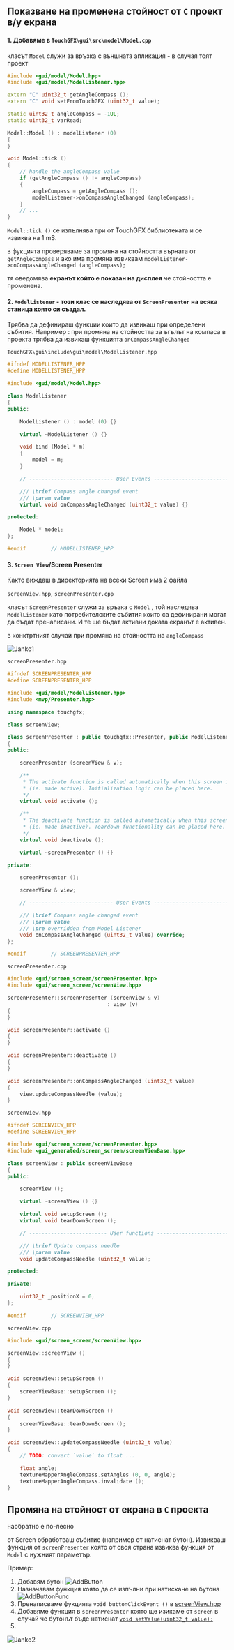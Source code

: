 ## Показване на променена стойност от `C` проект в/у екрана

#### 1.  Добавяме в `TouchGFX\gui\src\model\Model.cpp` 

класът `Model` служи за връзка с външната апликация - в случая тоят проект

```cpp
#include <gui/model/Model.hpp>
#include <gui/model/ModelListener.hpp>

extern "C" uint32_t getAngleCompass ();
extern "C" void setFromTouchGFX (uint32_t value);

static uint32_t angleCompass = -1UL;
static uint32_t varRead;

Model::Model () : modelListener (0)
{
}

void Model::tick ()
{
    // handle the angleCompass value
    if (getAngleCompass () != angleCompass)
    {
        angleCompass = getAngleCompass ();
        modelListener->onCompassAngleChanged (angleCompass);
    }
    // ...
}

```



`Model::tick ()` се изпълнява при от TouchGFX библиотеката и се извиква на 1 mS.

в фукцията проверяваме за промяна на стойността върната от `getAngleCompass` и ако има промяна извиквам `modelListener->onCompassAngleChanged (angleCompass);`

тя оведомява **екранът който е показан на дисплея** че стойността е променена.  



#### 2.  `ModelListener` -  този клас се наследява от `ScreenPresenter` на всяка станица която си създал.

Трябва да дефинираш функции които да извикаш при определени събития. Hапример : при промяна на стойността за ъгълът на компаса в проекта трябва да извикаш функцията `onCompassAngleChanged`



`TouchGFX\gui\include\gui\model\ModelListener.hpp`

```cpp
#ifndef MODELLISTENER_HPP
#define MODELLISTENER_HPP

#include <gui/model/Model.hpp>

class ModelListener
{
public:

    ModelListener () : model (0) {}

    virtual ~ModelListener () {}

    void bind (Model * m)
    {
        model = m;
    }

    // --------------------------- User Events ----------------------------

    /// \brief Compass angle changed event
    /// \param value
    virtual void onCompassAngleChanged (uint32_t value) {}

protected:

    Model * model;
};

#endif        // MODELLISTENER_HPP

```



#### 3. `Screen View`/Screen Presenter

Както виждаш в директорията на всеки Screen има 2 файла

`screenView.hpp`, `screenPresenter.cpp`

 класът `ScreenPresenter` служи за връзка с `Model`   , той наследява `ModelListener` като потребителските събития които са дефинирани могат да бъдат пренаписани. И те ще бъдат активни доката екранът е активен.

в конктртният случай при промяна на стойността на `angleCompass` 



 ![Janko1](assets/Janko1.png)

`screenPresenter.hpp` 

```cpp
#ifndef SCREENPRESENTER_HPP
#define SCREENPRESENTER_HPP

#include <gui/model/ModelListener.hpp>
#include <mvp/Presenter.hpp>

using namespace touchgfx;

class screenView;

class screenPresenter : public touchgfx::Presenter, public ModelListener
{
public:

    screenPresenter (screenView & v);

    /**
     * The activate function is called automatically when this screen is "switched in"
     * (ie. made active). Initialization logic can be placed here.
     */
    virtual void activate ();

    /**
     * The deactivate function is called automatically when this screen is "switched out"
     * (ie. made inactive). Teardown functionality can be placed here.
     */
    virtual void deactivate ();

    virtual ~screenPresenter () {}

private:

    screenPresenter ();

    screenView & view;

    // --------------------------- User Events ----------------------------

    /// \brief Compass angle changed event
    /// \param value
    /// \pre overridden from Model Listener
    void onCompassAngleChanged (uint32_t value) override;
};

#endif        // SCREENPRESENTER_HPP

```

`screenPresenter.cpp` 

```cpp
#include <gui/screen_screen/screenPresenter.hpp>
#include <gui/screen_screen/screenView.hpp>

screenPresenter::screenPresenter (screenView & v)
                                : view (v)
{
}

void screenPresenter::activate ()
{
}

void screenPresenter::deactivate ()
{
}

void screenPresenter::onCompassAngleChanged (uint32_t value)
{
    view.updateCompassNeedle (value);
}

```



`screenView.hpp`

```cpp
#ifndef SCREENVIEW_HPP
#define SCREENVIEW_HPP

#include <gui/screen_screen/screenPresenter.hpp>
#include <gui_generated/screen_screen/screenViewBase.hpp>

class screenView : public screenViewBase
{
public:

    screenView ();

    virtual ~screenView () {}

    virtual void setupScreen ();
    virtual void tearDownScreen ();

    // ------------------------- User functions ---------------------------

    /// \brief Update compass needle
    /// \param value
    void updateCompassNeedle (uint32_t value);

protected:

private:

    uint32_t _positionX = 0;
};

#endif        // SCREENVIEW_HPP

```

`screenView.cpp`

```cpp
#include <gui/screen_screen/screenView.hpp>

screenView::screenView ()
{
}

void screenView::setupScreen ()
{
    screenViewBase::setupScreen ();
}

void screenView::tearDownScreen ()
{
    screenViewBase::tearDownScreen ();
}

void screenView::updateCompassNeedle (uint32_t value)
{
    // TODO: convert `value` to float ...

    float angle;
    textureMapperAngleCompass.setAngles (0, 0, angle);
    textureMapperAngleCompass.invalidate ();
}

```



## Промяна на стойност от екрана в `C`  проекта

наобратно е по-лесно

от Screen обработваш събитие (например от натиснат бутон). Извикваш функция от `screenPresenter` която от своя страна извиква функция от `Model` с нужният параметър.

Пример:

1. Добавям бутон
   ![AddButton](assets/AddButton.gif)  
2. Назначавам функция която да се изпълни при натискане на бутона
   ![AddButtonFunc](assets/AddButtonFunc.gif) 
3. Пренаписваме фукцията  `void buttonClickEvent ()` в [screenView.hpp](https://github.com/panchev68-Janko/NewColor/blob/c1f3a148c92330d78fb3040559bc228dc7980f83/TouchGFX/gui/include/gui/screen_screen/screenView.hpp#L29C5-L29C47)
4. Добавяме функция в `screenPresenter`  която ще изикаме от `screen` в случай че бутонът бъде натиснат
   [```void setValue(uint32_t value);```]() 
5. 

![Janko2](assets/Janko2.png) 
